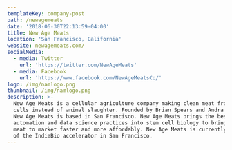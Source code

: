 ```yaml
---
templateKey: company-post
path: /newagemeats
date: '2018-06-30T22:13:59-04:00'
title: New Age Meats
location: 'San Francisco, California'
website: newagemeats.com/
socialMedia:
  - media: Twitter
    url: 'https://twitter.com/NewAgeMeats'
  - media: Facebook
    url: 'https://www.facebook.com/NewAgeMeatsCo/'
logo: /img/namlogo.png
thumbnail: /img/namlogo.png
description: >-
  New Age Meats is a cellular agriculture company making clean meat from animal
  cells instead of animal slaughter. Founded by Brian Spears and Andra Necula,
  New Age Meats is based in San Francisco. New Age Meats brings the best
  automation and data science practices into stem cell biology to bring cultured
  meat to market faster and more affordably. New Age Meats is currently a part
  of the IndieBio accelerator in San Francisco.
---
```


